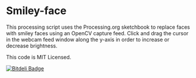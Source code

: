 Smiley-face
===========

This processing script uses the Processing.org sketchbook to replace faces with smiley faces using an OpenCV capture feed. 
Click and drag the cursor in the webcam feed window along the y-axis in order to increase or decrease brightness.

This code is MIT Licensed.

[![Bitdeli Badge](https://d2weczhvl823v0.cloudfront.net/jessebikman/smiley-face/trend.png)](https://bitdeli.com/free "Bitdeli Badge")

